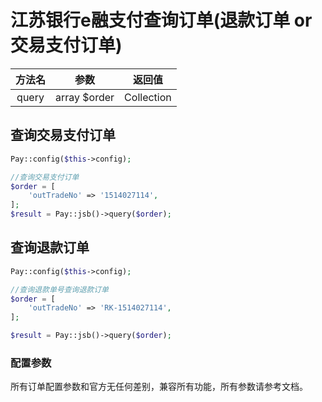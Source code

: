 # 江苏银行e融支付查询订单(退款订单 or 交易支付订单)

|  方法名  |      参数      |    返回值     |
|:-----:|:------------:|:----------:|
| query | array $order | Collection |

## 查询交易支付订单

```php
Pay::config($this->config);

//查询交易支付订单
$order = [
    'outTradeNo' => '1514027114',
];
$result = Pay::jsb()->query($order);
```

## 查询退款订单

```php
Pay::config($this->config);

//查询退款单号查询退款订单
$order = [
    'outTradeNo' => 'RK-1514027114',
];

$result = Pay::jsb()->query($order);
```

### 配置参数

所有订单配置参数和官方无任何差别，兼容所有功能，所有参数请参考文档。
